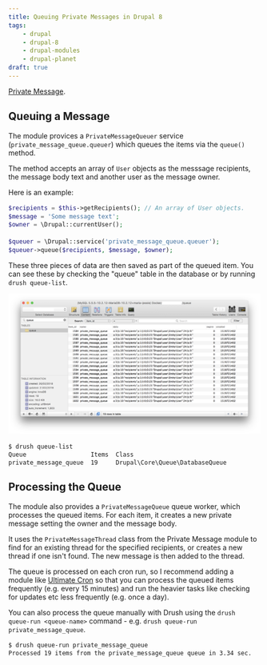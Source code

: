 ```yaml
---
title: Queuing Private Messages in Drupal 8
tags:
    - drupal
    - drupal-8
    - drupal-modules
    - drupal-planet
draft: true
---
```

[Private Message][0].

## Queuing a Message

The module provices a `PrivateMessageQueuer` service (`private_message_queue.queuer`) which queues the items via the `queue()` method.

The method accepts an array of `User` objects as the messsage recipients, the message body text and another user as the message owner.

Here is an example:

```php
$recipients = $this->getRecipients(); // An array of User objects.
$message = 'Some message text';
$owner = \Drupal::currentUser();

$queuer = \Drupal::service('private_message_queue.queuer');
$queuer->queue($recipients, $message, $owner);
```

These three pieces of data are then saved as part of the queued item. You can see these by checking the "queue" table in the database or by running `drush queue-list`.

![](/assets/images/blog/private-message-queue.png)

```
$ drush queue-list
Queue                  Items  Class
private_message_queue  19     Drupal\Core\Queue\DatabaseQueue
```

## Processing the Queue

The module also provides a `PrivateMessageQueue` queue worker, which processes the queued items. For each item, it creates a new private message setting the owner and the message body.

It uses the `PrivateMessageThread` class from the Private Message module to find for an existing thread for the specified recipients, or creates a new thread if one isn't found. The new message is then added to the thread.

The queue is processed on each cron run, so I recommend adding a module like [Ultimate Cron][1] so that you can process the queued items frequently (e.g. every 15 minutes) and run the heavier tasks like checking for updates etc less frequently (e.g. once a day).

You can also process the queue manually with Drush using the `drush queue-run <queue-name>` command - e.g. `drush queue-run private_message_queue`.

```
$ drush queue-run private_message_queue
Processed 19 items from the private_message_queue queue in 3.34 sec.
```

[0]: https://www.drupal.org/project/private_message
[1]: https://www.drupal.org/project/ultimate_cron
